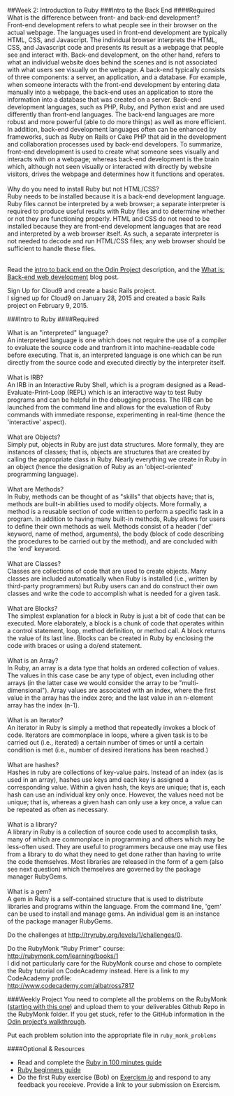 ##Week 2: Introduction to Ruby
###Intro to the Back End
####Required
What is the difference between front- and back-end development?<br>Front-end development refers to what people see in their browser on the actual webpage.  The languages used in front-end development are typically HTML, CSS, and Javascript.  The individual browser interprets the HTML, CSS, and Javascript code and presents its result as a webpage that people see and interact with.  Back-end development, on the other hand, refers to what an individual website does behind the scenes and is not associated with what users see visually on the webpage.  A back-end typically consists of three components: a server, an application, and a database.  For example, when someone interacts with the front-end development by entering data manually into a webpage, the back-end uses an application to store the information into a database that was created on a server.  Back-end development languages, such as PHP, Ruby, and Python exist and are used differently than front-end languages.  The back-end languages are more robust and more powerful (able to do more things) as well as more efficient.  In addition, back-end development languages often can be enhanced by frameworks, such as Ruby on Rails or Cake PHP that aid in the development and collaboration processes used by back-end developers.  To summarize, front-end development is used to create what someone sees visually and interacts with on a webpage; whereas back-end development is the brain which, although not seen visually or interacted with directly by website visitors, drives the webpage and determines how it functions and operates.<br><br>
Why do you need to install Ruby but not HTML/CSS?<br>Ruby needs to be installed because it is a back-end development language.  Ruby files cannot be interpreted by a web browser; a separate interpreter is required to produce useful results with Ruby files and to determine whether or not they are functioning properly.  HTML and CSS do not need to be installed because they are front-end development languages that are read and interpreted by a web browser itself.  As such, a separate interpreter is not needed to decode and run HTML/CSS files; any web browser should be sufficient to handle these files.<br><br>

Read the [intro to back end on the Odin Project](http://www.theodinproject.com/web-development-101/introduction-to-the-back-end) description, and the [What is: Back-end web development](http://blog.generalassemb.ly/what-is-back-end-web-development/) blog post.

Sign Up for Cloud9 and create a basic Rails project.<br>I signed up for Cloud9 on January 28, 2015 and created a basic Rails project on February 9, 2015.<br>

###Intro to Ruby
####Required

What is an "interpreted" language?<br>An interpreted language is one which does not require the use of a compiler to evaluate the source code and tranfrom it into machine-readable code before executing.  That is, an interpreted language is one which can be run directly from the source code and executed directly by the interpreter itself.<br><br>
What is IRB?<br>An IRB in an Interactive Ruby Shell, which is a program designed as a Read-Evaluate-Print-Loop (REPL) which is an interactive way to test Ruby programs and can be helpful in the debugging process.  The IRB can be launched from the command line and allows for the evaluation of Ruby commands with immediate response, experimenting in real-time (hence the 'interactive' aspect).<br><br>
What are Objects?<br>Simply put, objects in Ruby are just data structures.  More formally, they are instances of classes; that is, objects are structures that are created by calling the appropriate class in Ruby.  Nearly everything we create in Ruby in an object (hence the designation of Ruby as an 'object-oriented' programming language).<br><br>
What are Methods?<br>In Ruby, methods can be thought of as "skills" that objects have; that is, methods are built-in abilities used to modify objects.  More formally, a method is a reusable section of code written to perform a specific task in a program.  In addition to having many built-in methods, Ruby allows for users to define their own methods as well.  Methods consist of a header ('def' keyword, name of method, arguments), the body (block of code describing the procedures to be carried out by the method), and are concluded with the 'end' keyword.<br><br>
What are Classes?<br>Classes are collections of code that are used to create objects.  Many classes are included automatically when Ruby is installed (i.e., written by third-party programmers) but Ruby users can and do construct their own classes and write the code to accomplish what is needed for a given task.<br><br>
What are Blocks?<br>The simplest explanation for a block in Ruby is just a bit of code that can be executed.  More elaborately, a block is a chunk of code that operates within a control statement, loop, method definition, or method call. A block returns the value of its last line. Blocks can be created in Ruby by enclosing the code with braces or using a do/end statement.<br><br> 
What is an Array?<br>In Ruby, an array is a data type that holds an ordered collection of values.  The values in this case case be any type of object, even including other arrays (in the latter case we would consider the array to be "multi-dimensional").  Array values are associated with an index, where the first value in the array has the index zero; and the last value in an n-element array has the index (n-1).<br><br>
What is an Iterator?<br>An iterator in Ruby is simply a method that repeatedly invokes a block of code.  Iterators are commonplace in loops, where a given task is to be carried out (i.e., iterated) a certain number of times or until a certain condition is met (i.e., number of desired iterations has been reached.)<br><br>
What are hashes?<br>Hashes in ruby are collections of key-value pairs.  Instead of an index (as is used in an array), hashes use keys amd each key is assigned a corresponding value.  Within a given hash, the keys are unique; that is, each hash can use an individual key only once.  However, the values need not be unique; that is, whereas a given hash  can only use a key once, a value can be repeated as often as necessary.<br><br>
What is a library?<br>A library in Ruby is a collection of source code used to accomplish tasks, many of which are commonplace in programming and others which may be less-often used.  They are useful to programmers because one may use files from a library to do what they need to get done rather than having to write the code themselves.  Most libraries are released in the form of a gem (also see next question) which themselves are governed by the package manager RubyGems.<br>  
What is a gem?<br>A gem in Ruby is a self-contained structure that is used to distribute libraries and programs within the language.  From the command line, 'gem' can be used to install and manage gems.  An individual gem is an instance of the package manager RubyGems.<br>

Do the challenges at http://tryruby.org/levels/1/challenges/0.

Do the RubyMonk “Ruby Primer” course: http://rubymonk.com/learning/books/1<br>I did not particularly care for the RubyMonk course and chose to complete the Ruby tutorial on CodeAcademy instead.  Here is a link to my CodeAcademy profile:<br>http://www.codecademy.com/albatross7817<br>

###Weekly Project
You need to complete all the problems on the RubyMonk ([starting with this one](http://rubymonk.com/learning/books/1-ruby-primer/problems/9-calculator)) and upload them to your deliverables Github Repo in the RubyMonk folder. If you get stuck, refer to the GitHub information in the [Odin project’s walkthrough](http://www.theodinproject.com/web-development-101/html-css).

Put each problem solution into the appropriate file in `ruby_monk_problems`

####Optional & Resources
 - Read and complete the [Ruby in 100 minutes guide](http://tutorials.jumpstartlab.com/projects/ruby\_in\_100_minutes.html)
 - [Ruby beginners guide](https://hackhands.com/beginners-guide-ruby/)
 - Do the first Ruby exercise (Bob) on [Exercism.io](http://exercism.io/) and respond to any
   feedback you receieve.  Provide a link to your submission on
   Exercism.

